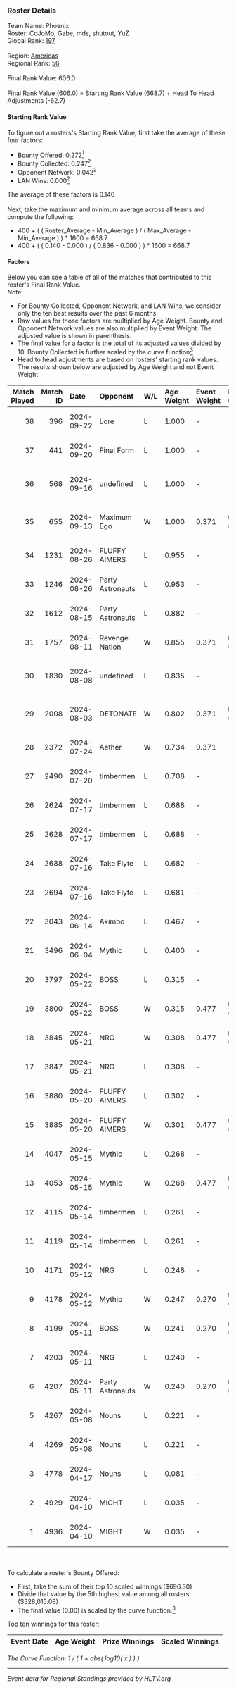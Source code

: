 ### Roster Details<br />
Team Name: Phoenix<br />
Roster: CoJoMo, Gabe, mds, shutout, YuZ<br />
Global Rank: [197](../../standings_global_2024_10_02.md)<br />
<br />
Region: [Americas]( ../../standings_americas_2024_10_02.md)<br />
Regional Rank: [56]( ../../standings_americas_2024_10_02.md)<br />
<br />
Final Rank Value:  606.0<br />
<br />
Final Rank Value (606.0) = Starting Rank Value (668.7) + Head To Head Adjustments (-62.7)<br />

#### Starting Rank Value<br />
To figure out a rosters's Starting Rank Value, first take the average of these four factors:<br />
- Bounty Offered: 0.272[<sup>1</sup>](#table2)
- Bounty Collected: 0.247[<sup>2</sup>](#table1)
- Opponent Network: 0.042[<sup>2</sup>](#table1)
- LAN Wins: 0.000[<sup>2</sup>](#table1)

The average of these factors is 0.140<br />
<br />
Next, take the maximum and minimum average across all teams and compute the following:<br />
- 400 + ( ( Roster_Average - Min_Average ) / ( Max_Average - Min_Average ) ) * 1600 = 668.7
- 400 + ( ( 0.140 - 0.000 ) / ( 0.836 - 0.000 ) ) * 1600 = 668.7


#### Factors<br />
Below you can see a table of all of the matches that contributed to this roster's Final Rank Value.<br />
Note:<br />

- For Bounty Collected, Opponent Network, and LAN Wins, we consider only the ten best results over the past 6 months.
- Raw values for those factors are multiplied by Age Weight. Bounty and Opponent Network values are also multiplied by Event Weight. The adjusted value is shown in parenthesis.
- The final value for a factor is the total of its adjusted values divided by 10. Bounty Collected is further scaled by the curve function[<sup>3</sup>](#curveFunction)
- Head to head adjustments are based on rosters' starting rank values. The results shown below are adjusted by Age Weight and not Event Weight
<span id="table1"></span><br />


| Match Played | Match ID | Date       | Opponent         | W/L | Age Weight | Event Weight | Bounty Collected | Opponent Network | LAN Wins  | H2H Adj. | Roster                                    |
| -: | -: | :- | :- | :- | :- | :- | :- | :- | :- | -: | :- |
|           38 |      396 | 2024-09-22 | Lore             | L   | 1.000      | -            | -                | -                | -         |   -20.12 | CoJoMo, Gabe, mds, shutout, YuZ           |
|           37 |      441 | 2024-09-20 | Final Form       | L   | 1.000      | -            | -                | -                | -         |   -15.19 | CoJoMo, Gabe, mds, shutout, YuZ           |
|           36 |      568 | 2024-09-16 | undefined        | L   | 1.000      | -            | -                | -                | -         |   -10.57 | CoJoMo, CooperTrooper, Gabe, mds, shutout |
|           35 |      655 | 2024-09-13 | Maximum Ego      | W   | 1.000      | 0.371        | 0.000 (0.000)    | -                | 0 (0.000) |     6.18 | CoJoMo, CooperTrooper, Gabe, mds, shutout |
|           34 |     1231 | 2024-08-26 | FLUFFY AIMERS    | L   | 0.955      | -            | -                | -                | -         |   -11.45 | CoJoMo, Gabe, Louie, mds, shutout         |
|           33 |     1246 | 2024-08-26 | Party Astronauts | L   | 0.953      | -            | -                | -                | -         |    -4.70 | CoJoMo, Gabe, Louie, mds, shutout         |
|           32 |     1612 | 2024-08-15 | Party Astronauts | L   | 0.882      | -            | -                | -                | -         |    -5.07 | CoJoMo, Gabe, Louie, mds, shutout         |
|           31 |     1757 | 2024-08-11 | Revenge Nation   | W   | 0.855      | 0.371        | 0.000 (0.000)    | 0.185 (0.059)    | 0 (0.000) |    10.81 | CoJoMo, Gabe, Louie, mds, shutout         |
|           30 |     1830 | 2024-08-08 | undefined        | L   | 0.835      | -            | -                | -                | -         |   -10.19 | CoJoMo, CooperTrooper, Gabe, mds, shutout |
|           29 |     2008 | 2024-08-03 | DETONATE         | W   | 0.802      | 0.371        | 0.000 (0.000)    | 0.133 (0.040)    | 0 (0.000) |     7.85 | CoJoMo, CooperTrooper, Gabe, mds, shutout |
|           28 |     2372 | 2024-07-24 | Aether           | W   | 0.734      | 0.371        | -                | 0.103 (0.028)    | 0 (0.000) |     6.98 | CoJoMo, Gabe, mds, nooz, shutout          |
|           27 |     2490 | 2024-07-20 | timbermen        | L   | 0.708      | -            | -                | -                | -         |    -2.96 | CoJoMo, Gabe, mds, nooz, shutout          |
|           26 |     2624 | 2024-07-17 | timbermen        | L   | 0.688      | -            | -                | -                | -         |    -2.79 | CoJoMo, Gabe, mds, shutout, xaler         |
|           25 |     2628 | 2024-07-17 | timbermen        | L   | 0.688      | -            | -                | -                | -         |    -2.87 | CoJoMo, Gabe, mds, shutout, xaler         |
|           24 |     2688 | 2024-07-16 | Take Flyte       | L   | 0.682      | -            | -                | -                | -         |    -7.37 | CoJoMo, Gabe, mds, shutout, xaler         |
|           23 |     2694 | 2024-07-16 | Take Flyte       | L   | 0.681      | -            | -                | -                | -         |    -7.79 | CoJoMo, Gabe, mds, shutout, xaler         |
|           22 |     3043 | 2024-06-14 | Akimbo           | L   | 0.467      | -            | -                | -                | -         |    -4.98 | CoJoMo, Gabe, mds, shutout, xaler         |
|           21 |     3496 | 2024-06-04 | Mythic           | L   | 0.400      | -            | -                | -                | -         |    -5.10 | CoJoMo, Gabe, Louie, mds, shutout         |
|           20 |     3797 | 2024-05-22 | BOSS             | L   | 0.315      | -            | -                | -                | -         |    -4.11 | BeaKie, CoJoMo, Gabe, mds, shutout        |
|           19 |     3800 | 2024-05-22 | BOSS             | W   | 0.315      | 0.477        | 0.008 (0.001)    | 0.376 (0.056)    | 0 (0.000) |     5.93 | BeaKie, CoJoMo, Gabe, mds, shutout        |
|           18 |     3845 | 2024-05-21 | NRG              | W   | 0.308      | 0.477        | 0.034 (0.005)    | 0.560 (0.082)    | 0 (0.000) |     7.56 | BeaKie, CoJoMo, Gabe, mds, shutout        |
|           17 |     3847 | 2024-05-21 | NRG              | L   | 0.308      | -            | -                | -                | -         |    -2.16 | BeaKie, CoJoMo, Gabe, mds, shutout        |
|           16 |     3880 | 2024-05-20 | FLUFFY AIMERS    | L   | 0.302      | -            | -                | -                | -         |    -4.08 | BeaKie, CoJoMo, Gabe, mds, shutout        |
|           15 |     3885 | 2024-05-20 | FLUFFY AIMERS    | W   | 0.301      | 0.477        | 0.003 (0.000)    | 0.490 (0.070)    | 0 (0.000) |     5.52 | BeaKie, CoJoMo, Gabe, mds, shutout        |
|           14 |     4047 | 2024-05-15 | Mythic           | L   | 0.268      | -            | -                | -                | -         |    -3.50 | BeaKie, CoJoMo, Gabe, mds, shutout        |
|           13 |     4053 | 2024-05-15 | Mythic           | W   | 0.268      | 0.477        | 0.005 (0.001)    | 0.294 (0.038)    | 0 (0.000) |     5.04 | BeaKie, CoJoMo, Gabe, mds, shutout        |
|           12 |     4115 | 2024-05-14 | timbermen        | L   | 0.261      | -            | -                | -                | -         |    -0.96 | BeaKie, CoJoMo, Gabe, mds, shutout        |
|           11 |     4119 | 2024-05-14 | timbermen        | L   | 0.261      | -            | -                | -                | -         |    -0.96 | BeaKie, CoJoMo, Gabe, mds, shutout        |
|           10 |     4171 | 2024-05-12 | NRG              | L   | 0.248      | -            | -                | -                | -         |    -1.84 | BeaKie, CoJoMo, Gabe, mds, shutout        |
|            9 |     4178 | 2024-05-12 | Mythic           | W   | 0.247      | 0.270        | 0.005 (0.000)    | 0.294 (0.020)    | 0 (0.000) |     4.70 | BeaKie, CoJoMo, Gabe, mds, shutout        |
|            8 |     4199 | 2024-05-11 | BOSS             | W   | 0.241      | 0.270        | 0.008 (0.001)    | 0.376 (0.024)    | 0 (0.000) |     4.79 | BeaKie, CoJoMo, Gabe, mds, shutout        |
|            7 |     4203 | 2024-05-11 | NRG              | L   | 0.240      | -            | -                | -                | -         |    -1.75 | BeaKie, CoJoMo, Gabe, mds, shutout        |
|            6 |     4207 | 2024-05-11 | Party Astronauts | W   | 0.240      | 0.270        | 0.011 (0.001)    | 0.062 (0.004)    | -         |     4.49 | BeaKie, CoJoMo, Gabe, mds, shutout        |
|            5 |     4267 | 2024-05-08 | Nouns            | L   | 0.221      | -            | -                | -                | -         |    -0.62 | BeaKie, CoJoMo, Gabe, mds, shutout        |
|            4 |     4269 | 2024-05-08 | Nouns            | L   | 0.221      | -            | -                | -                | -         |    -0.63 | BeaKie, CoJoMo, Gabe, mds, shutout        |
|            3 |     4778 | 2024-04-17 | Nouns            | L   | 0.081      | -            | -                | -                | -         |    -0.23 | BeaKie, CoJoMo, Gabe, mds, shutout        |
|            2 |     4929 | 2024-04-10 | MIGHT            | L   | 0.035      | -            | -                | -                | -         |    -0.80 | BeaKie, CoJoMo, Gabe, mds, shutout        |
|            1 |     4936 | 2024-04-10 | MIGHT            | W   | 0.035      | -            | -                | -                | -         |     0.30 | BeaKie, CoJoMo, Gabe, mds, shutout        |

<br />
<span id="table2"></span><br />
To calculate a roster's Bounty Offered:<br />

- First, take the sum of their top 10 scaled winnings ($696.30)
- Divide that value by the 5th highest value among all rosters ($328,015.08)
- The final value (0.00) is scaled by the curve function.[<sup>3</sup>](#curveFunction)

Top ten winnings for this roster:<br />

| Event Date | Age Weight | Prize Winnings | Scaled Winnings |
| :- | -: | :- | :- |


<span id="curveFunction"></span>_The Curve Function: 1 / ( 1 + abs( log10( x ) ) )_<br />

---
_Event data for Regional Standings provided by HLTV.org_<br />
